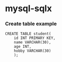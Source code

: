 # mysql-sqlx
### Create table example
```
CREATE TABLE student(
    id INT PRIMARY KEY,
    name VARCHAR(30),
    age INT, 
    hobby VARCHAR(30)
    );
    
```
